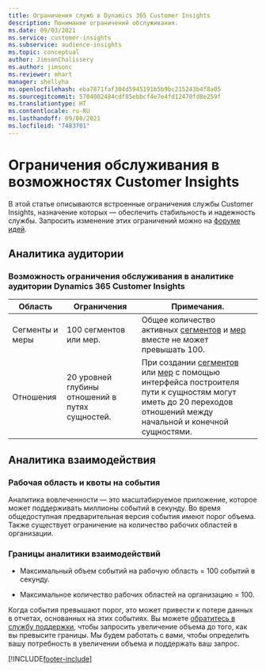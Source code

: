 ```yaml
---
title: Ограничения служб в Dynamics 365 Customer Insights
description: Понимание ограничений обслуживания.
ms.date: 09/03/2021
ms.service: customer-insights
ms.subservice: audience-insights
ms.topic: conceptual
author: JimsonChalissery
ms.author: jimsonc
ms.reviewer: mhart
manager: shellyha
ms.openlocfilehash: eba7871faf304d5945191b5b9bc215243b4f8a05
ms.sourcegitcommit: 5704002484cdf85ebbcf4e7e4fd12470fd8e259f
ms.translationtype: HT
ms.contentlocale: ru-RU
ms.lasthandoff: 09/08/2021
ms.locfileid: "7483701"
---
```

# <a name="service-limits-in-customer-insights-capabilities"></a>Ограничения обслуживания в возможностях Customer Insights

В этой статье описываются встроенные ограничения службы Customer Insights, назначение которых — обеспечить стабильность и надежность службы. Запросить изменение этих ограничений можно на [форуме идей](https://go.microsoft.com/fwlink/?linkid=2074172). 

## <a name="audience-insights"></a>Аналитика аудитории

### <a name="service-limits-in-dynamics-365-customer-insights-audience-insights-capability"></a>Возможность ограничения обслуживания в аналитике аудитории Dynamics 365 Customer Insights

| Область  | Ограничения  | Примечания. |
|-------------|---------------------------------------------------------------------|---------------------------------------------------------------------|
| Сегменты и меры | 100 сегментов или мер. | Общее количество активных [сегментов](audience-insights/segments.md) и [мер](audience-insights/measures.md) вместе не может превышать 100.  |
| Отношения | 20 уровней глубины отношений в путях сущностей. | При создании [сегментов](audience-insights/segments.md) или [мер](audience-insights/measures.md) с помощью интерфейса построителя пути к сущностям могут иметь до 20 переходов отношений между начальной и конечной сущностями.  |


## <a name="engagement-insights"></a>Аналитика взаимодействия

### <a name="workspace-and-event-quotas"></a>Рабочая область и квоты на события

Аналитика вовлеченности — это масштабируемое приложение, которое может поддерживать миллионы событий в секунду. Во время общедоступная предварительная версия события имеют порог объема. Также существует ограничение на количество рабочих областей в организации.

### <a name="engagement-insights-limits"></a>Границы аналитики взаимодействий

- Максимальный объем событий на рабочую область = 100 событий в секунду.

- Максимальное количество рабочих областей на организацию = 100.

Когда события превышают порог, это может привести к потере данных в отчетах, основанных на этих событиях. Вы можете [обратитесь в службу поддержки](https://go.microsoft.com/fwlink/?linkid=2145734), чтобы запросить увеличение объема до того, как вы превысите границы. Мы будем работать с вами, чтобы определить вашу потребность в увеличении объема и поддержать ваш запрос.


[!INCLUDE[footer-include](includes/footer-banner.md)]